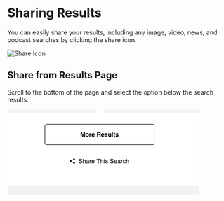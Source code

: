 # Sharing Results

You can easily share your results, including any image, video, news, and podcast searches by clicking the share icon.

![Share Icon](https://github.com/user-attachments/assets/6b9bad44-7748-4325-a14f-a0579eecb5e7)


## Share from Results Page

Scroll to the bottom of the page and select the option below the search results.

![Share From Results](media/share_results_search.png)
